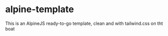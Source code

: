# alpine-template
This is an AlpineJS ready-to-go template, clean and with tailwind.css on tht boat
